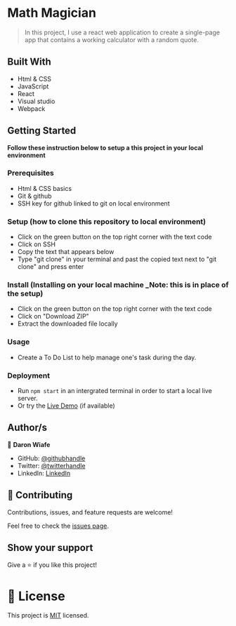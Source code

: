 # Math Magician

> In this project, I use a react web application to create a single-page app that contains a working calculator with a random quote.


## Built With

- Html & CSS
- JavaScript
- React
- Visual studio
- Webpack

## Getting Started

**Follow these instruction below to setup a this project in your local environment**

### Prerequisites

- Html & CSS basics
- Git & github
- SSH key for github linked to git on local environment

### Setup (how to clone this repository to local environment)

- Click on the green button on the top right corner with the text code
- Click on SSH
- Copy the text that appears below 
- Type "git clone" in your terminal and past the copied text next to "git clone" and press enter

### Install (Installing on your local machine _Note: this is in place of the setup)

- Click on the green button on the top right corner with the text code
- Click on "Download ZIP"
- Extract the downloaded file locally

### Usage

- Create a To Do List to help manage one's task during the day.

### Deployment

- Run `npm start` in an intergrated terminal in order to start a local live server.
- Or try the [Live Demo]() (if available)


## Author/s

👤 **Daron Wiafe**

- GitHub: [@githubhandle](https://github.com/Daron976)
- Twitter: [@twitterhandle](https://twitter.com/WiafeDaron)
- LinkedIn: [LinkedIn](https://www.linkedin.com/in/daron-wiafe-1b88141a6/)

## 🤝 Contributing

Contributions, issues, and feature requests are welcome!

Feel free to check the [issues page](https://github.com/Daron976/Math-magician/issues). 

## Show your support

Give a ⭐️ if you like this project!

    
# 📝 License

This project is [MIT](./LICENSE) licensed.
